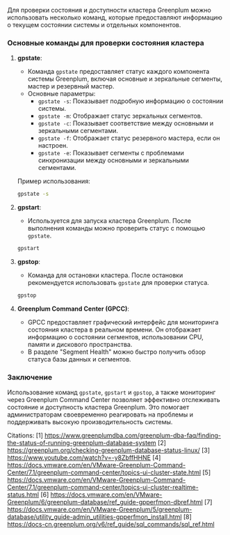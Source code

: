Для проверки состояния и доступности кластера Greenplum можно использовать несколько команд, которые предоставляют информацию о текущем состоянии системы и отдельных компонентов.

### Основные команды для проверки состояния кластера

1. **gpstate**:
   - Команда `gpstate` предоставляет статус каждого компонента системы Greenplum, включая основные и зеркальные сегменты, мастер и резервный мастер.
   - Основные параметры:
     - `gpstate -s`: Показывает подробную информацию о состоянии системы.
     - `gpstate -m`: Отображает статус зеркальных сегментов.
     - `gpstate -c`: Показывает соответствие между основными и зеркальными сегментами.
     - `gpstate -f`: Отображает статус резервного мастера, если он настроен.
     - `gpstate -e`: Показывает сегменты с проблемами синхронизации между основными и зеркальными сегментами.

   Пример использования:
   ```bash
   gpstate -s
   ```

2. **gpstart**:
   - Используется для запуска кластера Greenplum. После выполнения команды можно проверить статус с помощью `gpstate`.
   ```bash
   gpstart
   ```

3. **gpstop**:
   - Команда для остановки кластера. После остановки рекомендуется использовать `gpstate` для проверки статуса.
   ```bash
   gpstop
   ```

4. **Greenplum Command Center (GPCC)**:
   - GPCC предоставляет графический интерфейс для мониторинга состояния кластера в реальном времени. Он отображает информацию о состоянии сегментов, использовании CPU, памяти и дискового пространства.
   - В разделе "Segment Health" можно быстро получить обзор статуса базы данных и сегментов.

### Заключение

Использование команд `gpstate`, `gpstart` и `gpstop`, а также мониторинг через Greenplum Command Center позволяет эффективно отслеживать состояние и доступность кластера Greenplum. Это помогает администраторам своевременно реагировать на проблемы и поддерживать высокую производительность системы.

Citations:
[1] https://www.greenplumdba.com/greenplum-dba-faq/finding-the-status-of-running-greenplum-database-system
[2] https://greenplum.org/checking-greenplum-database-status-linux/
[3] https://www.youtube.com/watch?v=-y8ZbffHHNE
[4] https://docs.vmware.com/en/VMware-Greenplum-Command-Center/7.1/greenplum-command-center/topics-ui-cluster-state.html
[5] https://docs.vmware.com/en/VMware-Greenplum-Command-Center/7.1/greenplum-command-center/topics-ui-cluster-realtime-status.html
[6] https://docs.vmware.com/en/VMware-Greenplum/6/greenplum-database/ref_guide-gpperfmon-dbref.html
[7] https://docs.vmware.com/en/VMware-Greenplum/5/greenplum-database/utility_guide-admin_utilities-gpperfmon_install.html
[8] https://docs-cn.greenplum.org/v6/ref_guide/sql_commands/sql_ref.html